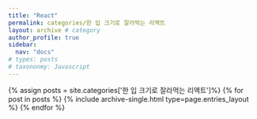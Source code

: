 ```yaml
---
title: "React"
permalink: categories/한 입 크기로 잘러먹는 리액트
layout: archive # category
author_profile: true
sidebar:
  nav: "docs"
# types: posts
# taxononmy: Javascript
---
```




{% assign posts = site.categories['한 입 크기로 잘라먹는 리액트']%}
{% for post in posts %}
  {% include archive-single.html type=page.entries_layout %}
{% endfor %}
